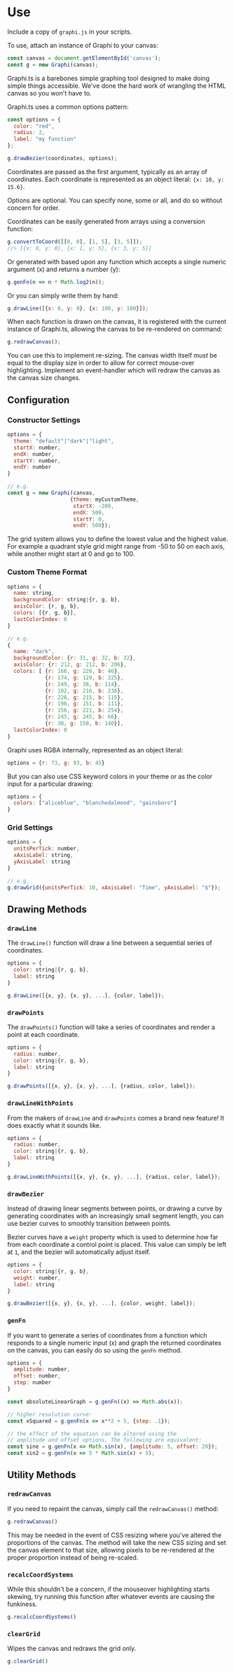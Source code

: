 # Use

Include a copy of `graphi.js` in your scripts.

To use, attach an instance of Graphi to your canvas:
```js
const canvas = document.getElementById('canvas');
const g = new Graphi(canvas);
```

Graphi.ts is a barebones simple graphing tool designed to make doing simple things accessible. We've done the hard work of wrangling the HTML canvas so you won't have to.

Graphi.ts uses a common options pattern:
```js
const options = {
  color: "red",
  radius: 2,
  label: "my function"
};

g.drawBezier(coordinates, options);
```
Coordinates are passed as the first argument, typically as an array of coordinates. Each coordinate is represented as an object literal: `{x: 10, y: 15.6}`.

Options are optional. You can specify none, some or all, and do so without concern for order.

Coordinates can be easily generated from arrays using a conversion function:
```js
g.convertToCoord([[0, 0], [1, 5], [3, 5]]);
//> [{x: 0, y: 0}, {x: 1, y: 5}, {x: 3, y: 5}]
```
Or generated with based upon any function which accepts a single numeric argument (x) and returns a number (y):
```js
g.genFn(n => n * Math.log2(n));
```
Or you can simply write them by hand:
```js
g.drawLine([{x: 0, y: 0}, {x: 100, y: 100}]);
```

When each function is drawn on the canvas, it is registered with the current instance of Graphi.ts, allowing the canvas to be re-rendered on command:
```js
g.redrawCanvas();
```
You can use this to implement re-sizing. The canvas width itself *must* be equal to the display size in order to allow for correct mouse-over highlighting. Implement an event-handler which will redraw the canvas as the canvas size changes.

## Configuration

### Constructor Settings
```js
options = {
  theme: "default"|"dark"|"light",
  startX: number,
  endX: number,
  startY: number,
  endY: number
}

// e.g.
const g = new Graphi(canvas, 
                    {theme: myCustomTheme,
                     startX: -200,
                     endX: 500,
                     startY: 0,
                     endY: 500});
```
The grid system allows you to define the lowest value and the highest value. For example a quadrant style grid might range from -50 to 50 on each axis, while another might start at 0 and go to 100.

### Custom Theme Format
```js
options = {
  name: string,
  backgroundColor: string|{r, g, b},
  axisColor: {r, g, b},
  colors: [{r, g, b}],
  lastColorIndex: 0
}

// e.g.
{
  name: "dark",
  backgroundColor: {r: 31, g: 32, b: 32},
  axisColor: {r: 212, g: 212, b: 206},
  colors: [ {r: 166, g: 226, b: 46}, 
            {r: 174, g: 129, b: 225},
            {r: 249, g: 38, b: 114},
            {r: 102, g: 216, b: 238},
            {r: 226, g: 215, b: 115},
            {r: 196, g: 151, b: 111},
            {r: 156, g: 221, b: 254},
            {r: 245, g: 245, b: 66},
            {r: 30, g: 150, b: 140}],
  lastColorIndex: 0
}
```
Graphi uses RGBA internally, represented as an object literal:
```js
options = {r: 73, g: 93, b: 45}
```
But you can also use CSS keyword colors in your theme or as the color input for a particular drawing:
```js
options = {
  colors: ["aliceblue", "blanchedalmond", "gainsboro"]
}
```

### Grid Settings
```js
options = {
  unitsPerTick: number,
  xAxisLabel: string,
  yAxisLabel: string
}

// e.g.
g.drawGrid({unitsPerTick: 10, xAxisLabel: "Time", yAxisLabel: "$"});
```

## Drawing Methods
### `drawLine`
The `drawLine()` function will draw a line between a sequential series of coordinates.
```js
options = {
  color: string|{r, g, b},
  label: string
}

g.drawLine([{x, y}, {x, y}, ...], {color, label});
```

### `drawPoints`
The `drawPoints()` function will take a series of coordinates and render a point at each coordinate.
```js
options = {
  radius: number,
  color: string|{r, g, b},
  label: string
}

g.drawPoints([{x, y}, {x, y}, ...], {radius, color, label});
```

### `drawLineWithPoints`
From the makers of `drawLine` and `drawPoints` comes a brand new feature! It does exactly what it sounds like.
```js
options = {
  radius: number,
  color: string|{r, g, b},
  label: string
}

g.drawLineWithPoints([{x, y}, {x, y}, ...], {radius, color, label});
```

### `drawBezier`
Instead of drawing linear segments between points, or drawing a curve by generating coordinates with an increasingly small segment length, you can use bezier curves to smoothly transition between points.

Bezier curves have a `weight` property which is used to determine how far from each coordinate a control point is placed. This value can simply be left at `1`, and the bezier will automatically adjust itself.
```js
options = {
  color: string|{r, g, b},
  weight: number,
  label: string
}

g.drawBezier([{x, y}, {x, y}, ...], {color, weight, label});
```

### `genFn`
If you want to generate a series of coordinates from a function which responds to a single numeric input (x) and graph the returned coordinates on the canvas, you can easily do so using the `genFn` method.

```js
options = {
  amplitude: number,
  offset: number,
  step: number
}

const absoluteLinearGraph = g.genFn((x) => Math.abs(x));

// higher resolution curve:
const xSquared = g.genFn(x => x**2 + 5, {step: .1});

// the effect of the equation can be altered using the 
// amplitude and offset options. The following are equivalent:
const sine = g.genFn(x => Math.sin(x), {amplitude: 5, offset: 20});
const sin2 = g.genFn(x => 5 * Math.sin(x) + 5);
```
## Utility Methods

### `redrawCanvas`
If you need to repaint the canvas, simply call the `redrawCanvas()` method:
```js
g.redrawCanvas()
```
This may be needed in the event of CSS resizing where you've altered the proportions of the canvas. The method will take the new CSS sizing and set the canvas element to that size, allowing pixels to be re-rendered at the proper proportion instead of being re-scaled.

### `recalcCoordSystems`
While this shouldn't be a concern, if the mouseover highlighting starts skewing, try running this function after whatever events are causing the funkiness.
```js
g.recalcCoordSystems()
```

### `clearGrid`
Wipes the canvas and redraws the grid only.
```js
g.clearGrid()
```